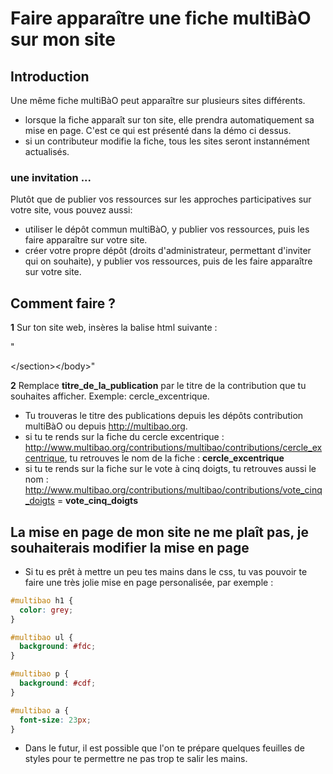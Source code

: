 # Faire apparaître une fiche multiBàO sur mon site

## Introduction 

Une même fiche multiBàO peut apparaître sur plusieurs sites différents. 

* lorsque la fiche apparaît sur ton site, elle prendra automatiquement sa mise en page. C'est ce qui est présenté dans la démo ci dessus.
* si un contributeur modifie la fiche, tous les sites seront instannément actualisés. 

### une invitation ...

Plutôt que de publier vos ressources sur les approches participatives sur votre site, vous pouvez aussi:
* utiliser le dépôt commun multiBàO, y publier vos ressources, puis les faire apparaître sur votre site.
* créer votre propre dépôt (droits d'administrateur, permettant d'inviter qui on souhaite), y publier vos ressources, puis de les faire apparaître sur votre site. 

## Comment faire ? 

**1** Sur ton site web, insères la balise html suivante : 

"<section id="multibao" title="titre_de_la_publication">\</section><script src="http://www.multibao.org/integration/multibao.js"></script>\</body>"


**2** Remplace **titre_de_la_publication** par le titre de la contribution que tu souhaites afficher. Exemple: cercle_excentrique.
 * Tu trouveras le titre des publications depuis les dépôts contribution multiBàO ou depuis http://multibao.org. 
  * si tu te rends sur la fiche du cercle excentrique : http://www.multibao.org/contributions/multibao/contributions/cercle_excentrique, tu retrouves le nom de la fiche : **cercle_excentrique**
  * si tu te rends sur la fiche sur le vote à cinq doigts, tu retrouves aussi le nom :  http://www.multibao.org/contributions/multibao/contributions/vote_cinq_doigts  = **vote_cinq_doigts**

## La mise en page de mon site ne me plaît pas, je souhaiterais modifier la mise en page

* Si tu es prêt à mettre un peu tes mains dans le css, tu vas pouvoir te faire une très jolie mise en page personalisée, par exemple :

```css
#multibao h1 {
  color: grey;
}

#multibao ul {
  background: #fdc;
}

#multibao p {
  background: #cdf;
}

#multibao a {
  font-size: 23px;
}
```

* Dans le futur, il est possible que l'on te prépare quelques feuilles de styles pour te permettre ne pas trop te salir les mains.
